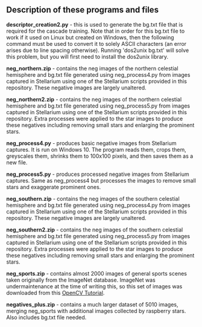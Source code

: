 ## Description of these programs and files

**descriptor_creation2.py** - this is used to generate the bg.txt file that is required for the cascade training. Note that in order for this bg.txt file to work if it used on Linux but created on Windows, then the following command must be used to convert it to solely ASCII characters (an error arises due to line spacing otherwise). Running 'dos2unix bg.txt' will solve this problem, but you will first need to install the dos2unix library.

**neg_northern.zip** - contains the neg images of the northern celestial hemisphere and bg.txt file generated using neg_process4.py from images captured in Stellarium using one of the Stellarium scripts provided in this repository. These negative images are largely unaltered.

**neg_northern2.zip** - contains the neg images of the northern celestial hemisphere and bg.txt file generated using neg_process5.py from images captured in Stellarium using one of the Stellarium scripts provided in this repository. Extra processes were applied to the star images to produce these negatives including removing small stars and enlarging the prominent stars.

**neg_process4.py** - produces basic negative images from Stellarium captures. It is run on Windows 10. The program reads them, crops them, greyscales them, shrinks them to 100x100 pixels, and then saves them as a new file.

**neg_process5.py** - produces processed negative images from Stellarium captures. Same as neg_process4 but processes the images to remove small stars and exaggerate prominent ones. 

**neg_southern.zip** - contains the neg images of the southern celestial hemisphere and bg.txt file generated using neg_process4.py from images captured in Stellarium using one of the Stellarium scripts provided in this repository. These negative images are largely unaltered.

**neg_southern2.zip** - contains the neg images of the southern celestial hemisphere and bg.txt file generated using neg_process5.py from images captured in Stellarium using one of the Stellarium scripts provided in this repository. Extra processes were applied to the star images to produce these negatives including removing small stars and enlarging the prominent stars.

**neg_sports.zip** - contains almost 2000 images of general sports scenes taken originally from the ImageNet database. ImageNet was undermaintenance at the time of writing this, so this set of images was downloaded from this [OpenCV Tutorial](https://pythonprogramming.net/haar-cascade-object-detection-python-opencv-tutorial/).

**negatives_plus.zip** - contains a much larger dataset of 5010 images, merging neg_sports with additional images collected by raspberry stars. Also includes bg.txt file needed.
